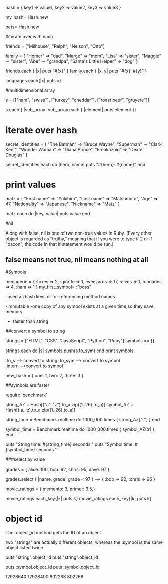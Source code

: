 hash = {
  key1 => value1,
  key2 => value2,
  key3 => value3
}


my_hash= Hash.new

pets= Hash.new

#iterate over with each


friends = ["Milhouse", "Ralph", "Nelson", "Otto"]

family = { "Homer" => "dad",
  "Marge" => "mom",
  "Lisa" => "sister",
  "Maggie" => "sister",
  "Abe" => "grandpa",
  "Santa's Little Helper" => "dog"
}

friends.each { |x| puts "#{x}" }
family.each { |x, y| puts "#{x}: #{y}" }


languages.each{|x| puts x}

#multidimensional array 


s = [["ham", "swiss"], ["turkey", "cheddar"], ["roast beef", "gruyere"]]

s.each { |sub_array| sub_array.each { |element| puts element }}


# iterate over hash

secret_identities = {
  "The Batman" => "Bruce Wayne",
  "Superman" => "Clark Kent",
  "Wonder Woman" => "Diana Prince",
  "Freakazoid" => "Dexter Douglas"
}
  
secret_identities.each do |hero, name| 
  puts "#{hero}: #{name}"
end


# print values

matz = { "First name" => "Yukihiro",
  "Last name" => "Matsumoto",
  "Age" => 47,
  "Nationality" => "Japanese",
  "Nickname" => "Matz"
}

matz.each do |key, value|
  puts value
end


#nil

Along with false, nil is one of two non-true values in Ruby. (Every other object is regarded as “truthy,” meaning that if you were to type if 2 or if "bacon", the code in that if statement would be run.)

## false means not true, nil means nothing at all


#Symbols



menagerie = { :foxes => 2,
  :giraffe => 1,
  :weezards => 17,
  :elves => 1,
  :canaries => 4,
  :ham => 1
}
my_first_symbol= :"boss"

-used as hash keys or for referencing method names

-immutable
-one copy of any symbol exists at a given time,so they save memory
- faster than string

##convert a symbol to string

strings = ["HTML", "CSS", "JavaScript", "Python", "Ruby"]
symbols == []

strings.each do |s| 
 symbols.push(s.to_sym)
end 
print symbols


.to_s --> convert to string
.to_sym --> convert to symbol  
.intern -->convert to symbol

new_hash = { 
  one: 1,
  two: 2,
  three: 3
}

##symbols are faster 

require 'benchmark'

string_AZ = Hash[("a".."z").to_a.zip((1..26).to_a)]
symbol_AZ = Hash[(:a..:z).to_a.zip((1..26).to_a)]

string_time = Benchmark.realtime do
  1000_000.times { string_AZ["r"] }
end

symbol_time = Benchmark.realtime do
  1000_000.times { symbol_AZ[:r] }
end

puts "String time: #{string_time} seconds."
puts "Symbol time: #{symbol_time} seconds."

###select by value 

grades = { alice: 100,
  bob: 92,
  chris: 95,
  dave: 97
}

grades.select { |name, grade| grade <  97 }
==> { :bob => 92, :chris => 95 }


movie_ratings = {
  memento: 3,
  primer: 3.5,}


movie_ratings.each_key{|k| puts k}
movie_ratings.each_key{|k| puts k}




# object id

The .object_id method gets the ID of an object

two "strings" are actually different objects, whereas the :symbol is the same object listed twice.

puts "string".object_id
puts "string".object_id

puts :symbol.object_id
puts :symbol.object_id

12928640
12928400
802268
802268

